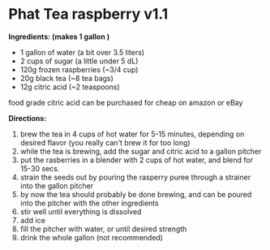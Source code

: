 # Phat Tea raspberry v1.1

**Ingredients: (makes 1 gallon )**

* 1 gallon of water (a bit over 3.5
liters)
* 2 cups of sugar (a little under
5 dL)
* 120g frozen raspberries
(~3/4 cup)
* 20g black tea (~8 tea bags)
* 12g citric acid (~2 teaspoons)

 food grade citric acid can be
purchased for cheap on amazon
or eBay

**Directions:**

  1. brew the tea in 4 cups of hot
water for 5-15 minutes, depending
on desired flavor (you really
can't brew it for too long)
  2. while the tea is brewing, add
the sugar and citric acid to a 
gallon pitcher
  3. put the rasberries in a blender
with 2 cups of hot water, and 
blend for 15-30 secs.
  4. strain the seeds out by pouring
the rasperry puree through a
strainer into the gallon pitcher
  5. by now the tea should probably be
done brewing, and can be poured into
the pitcher with the other
ingredients
  6. stir well until everything is 
dissolved
  7. add ice
  8. fill the pitcher with water, or
until desired strength
  9. drink the whole gallon 
(not recommended)
